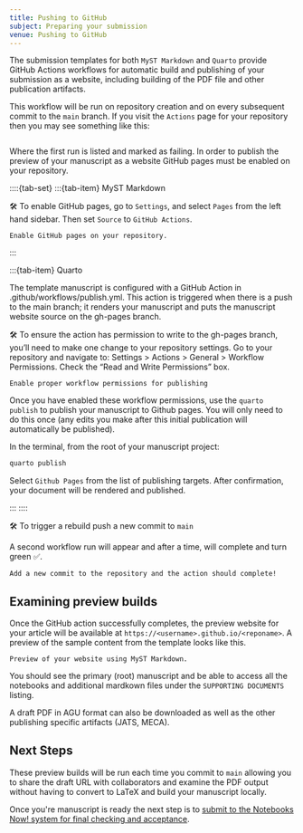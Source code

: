 ```yaml
---
title: Pushing to GitHub
subject: Preparing your submission
venue: Pushing to GitHub
---
```


The submission templates for both `MyST Markdown` and `Quarto` provide GitHub Actions workflows for automatic build and publishing of your submission as a website, including building of the PDF file and other publication artifacts.

This workflow will be run on repository creation and on every subsequent commit to the `main` branch. If you visit the `Actions` page for your repository then you may see something like this:

```{figure} images/github-failed-action.png

```

Where the first run is listed and marked as failing. In order to publish the preview of your manuscript as a website GitHub pages must be enabled on your repository.

::::{tab-set}
:::{tab-item} MyST Markdown

🛠 To enable GitHub pages, go to `Settings`, and select `Pages` from the left hand sidebar. Then set `Source` to `GitHub Actions`.

```{figure} images/github-enable-pages.png
Enable GitHub pages on your repository.
```
:::

:::{tab-item} Quarto

The template manuscript is configured with a GitHub Action in .github/workflows/publish.yml. This action is triggered when there is a push to the main branch; it renders your manuscript and puts the manuscript website source on the gh-pages branch.

🛠 To ensure the action has permission to write to the gh-pages branch, you’ll need to make one change to your repository settings. Go to your repository and navigate to: Settings > Actions > General > Workflow Permissions. Check the “Read and Write Permissions” box.

```{figure} images/quarto-github-action-setting.png
Enable proper workflow permissions for publishing
```

Once you have enabled these workflow permissions, use the `quarto publish` to publish your manuscript to Github pages. You will only need to do this once (any edits you make after this initial publication will automatically be published).

In the terminal, from the root of your manuscript project:

```bash
quarto publish
```

Select `Github Pages` from the list of publishing targets. After confirmation, your document will be rendered and published.

:::
::::



🛠 To trigger a rebuild push a new commit to `main`

A second workflow run will appear and after a time, will complete and turn green ✅.

```{figure} images/github-action-success.png
Add a new commit to the repository and the action should complete!
```

## Examining preview builds

Once the GitHub action successfully completes, the preview website for your article will be available at `https://<username>.github.io/<reponame>`. A preview of the sample content from the template looks like this.

```{figure} images/github-website-preview.png
Preview of your website using MyST Markdown.
```

You should see the primary (root) manuscript and be able to access all the notebooks and additional mardkown files under the `SUPPORTING DOCUMENTS` listing.

A draft PDF in AGU format can also be downloaded as well as the other publishing specific artifacts (JATS, MECA).

## Next Steps

These preview builds will be run each time you commit to `main` allowing you to share the draft URL with collaborators and examine the PDF output without having to convert to LaTeX and build your manuscript locally.

Once you're manuscript is ready the next step is to [submit to the Notebooks Now! system for final checking and acceptance](submitting).
